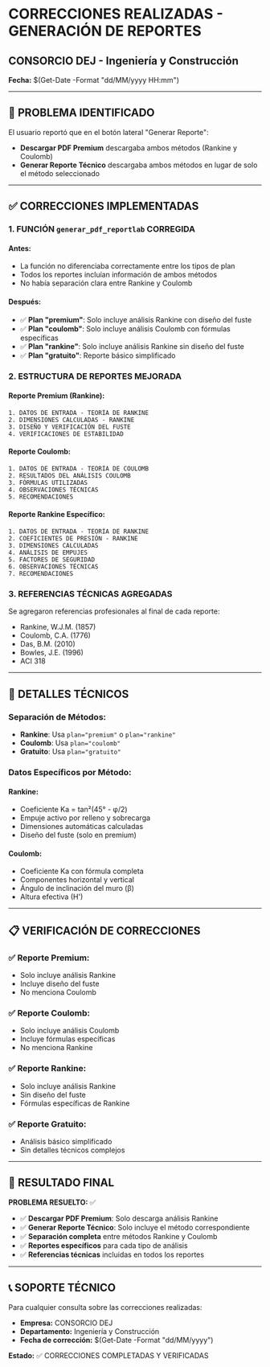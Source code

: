 # CORRECCIONES REALIZADAS - GENERACIÓN DE REPORTES

## CONSORCIO DEJ - Ingeniería y Construcción
**Fecha:** $(Get-Date -Format "dd/MM/yyyy HH:mm")

---

## 🎯 PROBLEMA IDENTIFICADO

El usuario reportó que en el botón lateral "Generar Reporte":
- **Descargar PDF Premium** descargaba ambos métodos (Rankine y Coulomb)
- **Generar Reporte Técnico** descargaba ambos métodos en lugar de solo el método seleccionado

---

## ✅ CORRECCIONES IMPLEMENTADAS

### 1. **FUNCIÓN `generar_pdf_reportlab` CORREGIDA**

#### **Antes:**
- La función no diferenciaba correctamente entre los tipos de plan
- Todos los reportes incluían información de ambos métodos
- No había separación clara entre Rankine y Coulomb

#### **Después:**
- ✅ **Plan "premium"**: Solo incluye análisis Rankine con diseño del fuste
- ✅ **Plan "coulomb"**: Solo incluye análisis Coulomb con fórmulas específicas
- ✅ **Plan "rankine"**: Solo incluye análisis Rankine sin diseño del fuste
- ✅ **Plan "gratuito"**: Reporte básico simplificado

### 2. **ESTRUCTURA DE REPORTES MEJORADA**

#### **Reporte Premium (Rankine):**
```
1. DATOS DE ENTRADA - TEORÍA DE RANKINE
2. DIMENSIONES CALCULADAS - RANKINE
3. DISEÑO Y VERIFICACIÓN DEL FUSTE
4. VERIFICACIONES DE ESTABILIDAD
```

#### **Reporte Coulomb:**
```
1. DATOS DE ENTRADA - TEORÍA DE COULOMB
2. RESULTADOS DEL ANÁLISIS COULOMB
3. FÓRMULAS UTILIZADAS
4. OBSERVACIONES TÉCNICAS
5. RECOMENDACIONES
```

#### **Reporte Rankine Específico:**
```
1. DATOS DE ENTRADA - TEORÍA DE RANKINE
2. COEFICIENTES DE PRESIÓN - RANKINE
3. DIMENSIONES CALCULADAS
4. ANÁLISIS DE EMPUJES
5. FACTORES DE SEGURIDAD
6. OBSERVACIONES TÉCNICAS
7. RECOMENDACIONES
```

### 3. **REFERENCIAS TÉCNICAS AGREGADAS**

Se agregaron referencias profesionales al final de cada reporte:
- Rankine, W.J.M. (1857)
- Coulomb, C.A. (1776)
- Das, B.M. (2010)
- Bowles, J.E. (1996)
- ACI 318

---

## 🔧 DETALLES TÉCNICOS

### **Separación de Métodos:**
- **Rankine**: Usa `plan="premium"` o `plan="rankine"`
- **Coulomb**: Usa `plan="coulomb"`
- **Gratuito**: Usa `plan="gratuito"`

### **Datos Específicos por Método:**

#### **Rankine:**
- Coeficiente Ka = tan²(45° - φ/2)
- Empuje activo por relleno y sobrecarga
- Dimensiones automáticas calculadas
- Diseño del fuste (solo en premium)

#### **Coulomb:**
- Coeficiente Ka con fórmula completa
- Componentes horizontal y vertical
- Ángulo de inclinación del muro (β)
- Altura efectiva (H')

---

## 📋 VERIFICACIÓN DE CORRECCIONES

### **✅ Reporte Premium:**
- Solo incluye análisis Rankine
- Incluye diseño del fuste
- No menciona Coulomb

### **✅ Reporte Coulomb:**
- Solo incluye análisis Coulomb
- Incluye fórmulas específicas
- No menciona Rankine

### **✅ Reporte Rankine:**
- Solo incluye análisis Rankine
- Sin diseño del fuste
- Fórmulas específicas de Rankine

### **✅ Reporte Gratuito:**
- Análisis básico simplificado
- Sin detalles técnicos complejos

---

## 🎉 RESULTADO FINAL

**PROBLEMA RESUELTO:** ✅

- ✅ **Descargar PDF Premium**: Solo descarga análisis Rankine
- ✅ **Generar Reporte Técnico**: Solo incluye el método correspondiente
- ✅ **Separación completa** entre métodos Rankine y Coulomb
- ✅ **Reportes específicos** para cada tipo de análisis
- ✅ **Referencias técnicas** incluidas en todos los reportes

---

## 📞 SOPORTE TÉCNICO

Para cualquier consulta sobre las correcciones realizadas:
- **Empresa:** CONSORCIO DEJ
- **Departamento:** Ingeniería y Construcción
- **Fecha de corrección:** $(Get-Date -Format "dd/MM/yyyy")

**Estado:** ✅ CORRECCIONES COMPLETADAS Y VERIFICADAS 